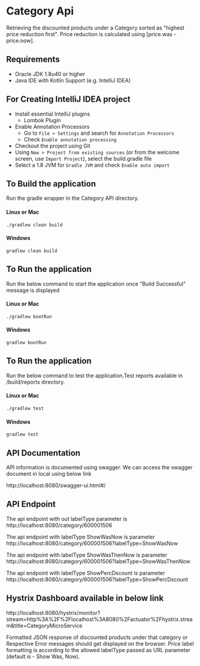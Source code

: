 # Category Api
Retrieving the discounted products under a Category sorted as "highest price reduction first". Price reduction is calculated using [price.was - price.now].

## Requirements
* Oracle JDK 1.8u40 or higher
* Java IDE with Kotlin Support (e.g. IntelliJ IDEA)

## For Creating IntelliJ IDEA project

* Install essential IntelliJ plugins
  * Lombok Plugin
* Enable Annotation Processors
  * Go to `File > Settings` and search for `Annotation Processors`
  * Check `Enable annotation processing`
* Checkout the project using Git
* Using `New > Project from existing sources` (or from the welcome screen, use `Import Project`), select the build.gradle file
* Select a 1.8 JVM for `Gradle JVM` and check `Enable auto import`

## To Build the application

Run the gradle wrapper in the Category API directory.

#### Linux or Mac

    ./gradlew clean build

#### Windows

    gradlew clean build

## To Run the application

Run the below command to start the application once "Build Successful" message is displayed

#### Linux or Mac

    ./gradlew bootRun

#### Windows

    gradlew bootRun

## To Run the application

Run the below command to test the application.Test reports available in /build/reports directory.

#### Linux or Mac

    ./gradlew test

#### Windows

    gradlew test

## API Documentation

API information is documented using swagger. We can access the swagger document in local using below link

http://localhost:8080/swagger-ui.html#/

## API Endpoint

The api endpoint with out labelType parameter is  http://localhost:8080/category/600001506

The api endpoint with labelType ShowWasNow is parameter http://localhost:8080/category/600001506?labelType=ShowWasNow

The api endpoint with labelType ShowWasThenNow is parameter http://localhost:8080/category/600001506?labelType=ShowWasThenNow

The api endpoint with labelType ShowPercDscount is parameter http://localhost:8080/category/600001506?labelType=ShowPercDscount

## Hystrix Dashboard available in below link

http://localhost:8080/hystrix/monitor?stream=http%3A%2F%2Flocalhost%3A8080%2Factuator%2Fhystrix.stream&title=CategoryMicroService


Formatted JSON response of discounted products under that category or Respective Error messages should get displayed on the browser.
Price label formatting is according to the allowed labelType passed as URL parameter (default is - Show Was, Now).


